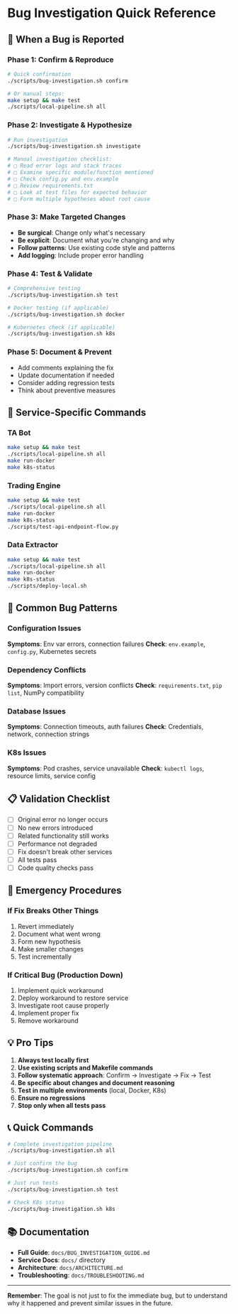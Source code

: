 # Bug Investigation Quick Reference

## 🚨 When a Bug is Reported

### Phase 1: Confirm & Reproduce
```bash
# Quick confirmation
./scripts/bug-investigation.sh confirm

# Or manual steps:
make setup && make test
./scripts/local-pipeline.sh all
```

### Phase 2: Investigate & Hypothesize
```bash
# Run investigation
./scripts/bug-investigation.sh investigate

# Manual investigation checklist:
# □ Read error logs and stack traces
# □ Examine specific module/function mentioned
# □ Check config.py and env.example
# □ Review requirements.txt
# □ Look at test files for expected behavior
# □ Form multiple hypotheses about root cause
```

### Phase 3: Make Targeted Changes
- **Be surgical**: Change only what's necessary
- **Be explicit**: Document what you're changing and why
- **Follow patterns**: Use existing code style and patterns
- **Add logging**: Include proper error handling

### Phase 4: Test & Validate
```bash
# Comprehensive testing
./scripts/bug-investigation.sh test

# Docker testing (if applicable)
./scripts/bug-investigation.sh docker

# Kubernetes check (if applicable)
./scripts/bug-investigation.sh k8s
```

### Phase 5: Document & Prevent
- Add comments explaining the fix
- Update documentation if needed
- Consider adding regression tests
- Think about preventive measures

## 🔧 Service-Specific Commands

### TA Bot
```bash
make setup && make test
./scripts/local-pipeline.sh all
make run-docker
make k8s-status
```

### Trading Engine
```bash
make setup && make test
./scripts/local-pipeline.sh all
make run-docker
make k8s-status
./scripts/test-api-endpoint-flow.py
```

### Data Extractor
```bash
make setup && make test
./scripts/local-pipeline.sh all
make run-docker
make k8s-status
./scripts/deploy-local.sh
```

## 🐛 Common Bug Patterns

### Configuration Issues
**Symptoms**: Env var errors, connection failures
**Check**: `env.example`, `config.py`, Kubernetes secrets

### Dependency Conflicts
**Symptoms**: Import errors, version conflicts
**Check**: `requirements.txt`, `pip list`, NumPy compatibility

### Database Issues
**Symptoms**: Connection timeouts, auth failures
**Check**: Credentials, network, connection strings

### K8s Issues
**Symptoms**: Pod crashes, service unavailable
**Check**: `kubectl logs`, resource limits, service config

## 📋 Validation Checklist

- [ ] Original error no longer occurs
- [ ] No new errors introduced
- [ ] Related functionality still works
- [ ] Performance not degraded
- [ ] Fix doesn't break other services
- [ ] All tests pass
- [ ] Code quality checks pass

## 🚀 Emergency Procedures

### If Fix Breaks Other Things
1. Revert immediately
2. Document what went wrong
3. Form new hypothesis
4. Make smaller changes
5. Test incrementally

### If Critical Bug (Production Down)
1. Implement quick workaround
2. Deploy workaround to restore service
3. Investigate root cause properly
4. Implement proper fix
5. Remove workaround

## 💡 Pro Tips

1. **Always test locally first**
2. **Use existing scripts and Makefile commands**
3. **Follow systematic approach**: Confirm → Investigate → Fix → Test
4. **Be specific about changes and document reasoning**
5. **Test in multiple environments** (local, Docker, K8s)
6. **Ensure no regressions**
7. **Stop only when all tests pass**

## 📞 Quick Commands

```bash
# Complete investigation pipeline
./scripts/bug-investigation.sh all

# Just confirm the bug
./scripts/bug-investigation.sh confirm

# Just run tests
./scripts/bug-investigation.sh test

# Check K8s status
./scripts/bug-investigation.sh k8s
```

## 📚 Documentation

- **Full Guide**: `docs/BUG_INVESTIGATION_GUIDE.md`
- **Service Docs**: `docs/` directory
- **Architecture**: `docs/ARCHITECTURE.md`
- **Troubleshooting**: `docs/TROUBLESHOOTING.md`

---

**Remember**: The goal is not just to fix the immediate bug, but to understand why it happened and prevent similar issues in the future.
